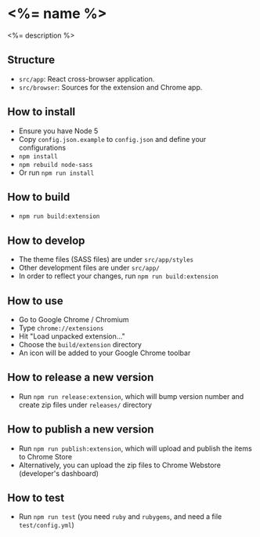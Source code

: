 # <%= name %>

<%= description %>

## Structure

- `src/app`: React cross-browser application.
- `src/browser`: Sources for the extension and Chrome app.

## How to install

* Ensure you have Node 5
* Copy `config.json.example` to `config.json` and define your configurations
* `npm install`
* `npm rebuild node-sass`
* Or run `npm run install`

## How to build

* `npm run build:extension`

## How to develop

* The theme files (SASS files) are under `src/app/styles`
* Other development files are under `src/app/`
* In order to reflect your changes, run `npm run build:extension`

## How to use

* Go to Google Chrome / Chromium
* Type `chrome://extensions`
* Hit "Load unpacked extension..."
* Choose the `build/extension` directory
* An icon will be added to your Google Chrome toolbar

## How to release a new version

* Run `npm run release:extension`, which will bump version number and create zip files under `releases/` directory

## How to publish a new version

* Run `npm run publish:extension`, which will upload and publish the items to Chrome Store
* Alternatively, you can upload the zip files to Chrome Webstore (developer's dashboard)

## How to test

* Run `npm run test` (you need `ruby` and `rubygems`, and need a file `test/config.yml`)
